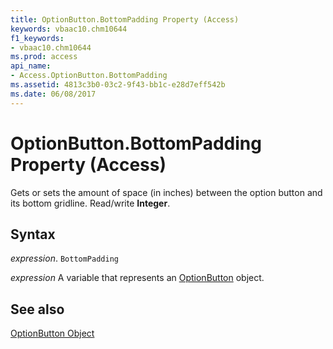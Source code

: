 ```yaml
---
title: OptionButton.BottomPadding Property (Access)
keywords: vbaac10.chm10644
f1_keywords:
- vbaac10.chm10644
ms.prod: access
api_name:
- Access.OptionButton.BottomPadding
ms.assetid: 4813c3b0-03c2-9f43-bb1c-e28d7eff542b
ms.date: 06/08/2017
---
```



# OptionButton.BottomPadding Property (Access)

Gets or sets the amount of space (in inches) between the option button and its bottom gridline. Read/write  **Integer**.


## Syntax

 _expression_. `BottomPadding`

 _expression_ A variable that represents an [OptionButton](Access.OptionButton.md) object.


## See also


[OptionButton Object](Access.OptionButton.md)

